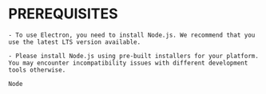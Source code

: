 
# PREREQUISITES

    - To use Electron, you need to install Node.js. We recommend that you use the latest LTS version available.

    - Please install Node.js using pre-built installers for your platform. You may encounter incompatibility issues with different development tools otherwise.

    Node

